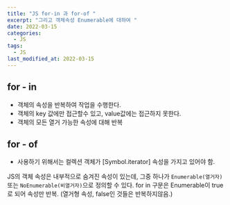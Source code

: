 ```yaml
---
title: "JS for-in 과 for-of "
excerpt: "그리고 객체속성 Enumerable에 대하여 "
date: 2022-03-15
categories:
  - JS
tags:
  - JS
last_modified_at: 2022-03-15
---
```


## for - in

- 객체의 속성을 반복하여 작업을 수행한다.
- 객체의 key 값에만 접근할수 있고, value값에는 접근하지 못한다.
- 객체의 모든 열거 가능한 속성에 대해 반복

## for - of

- 사용하기 위해서는 컬렉션 객체가 [Symbol.iterator] 속성을 가지고 있어야 함.

JS의 객체 속성은 내부적으로 숨겨진 속성이 있는데, 그중 하나가 `Enumerable(열거자)` 또는 `NoEnumerable(비열거자)`으로 정의할 수 있다.
for in 구문은 Enumerable이 true로 되어 속성만 반복. (열거형 속성, false인 것들은 반복하지않음.)
